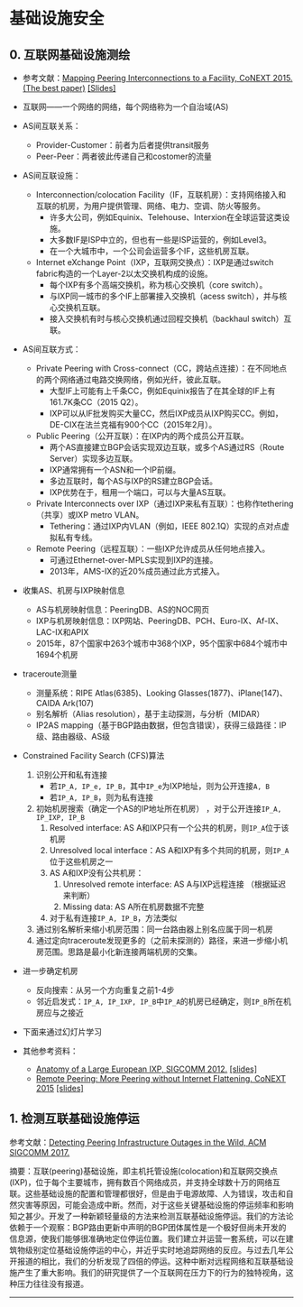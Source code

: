 # 基础设施安全


## 0. 互联网基础设施测绘

- 参考文献：[Mapping Peering Interconnections to a Facility, CoNEXT 2015. (The best paper)](https://www.caida.org/publications/papers/2015/mapping_peering_interconnections/mapping_peering_interconnections.pdf) [[Slides]](http://www.caida.org/publications/presentations/2015/mapping_peering_interconnections_conext/mapping_peering_interconnections_conext.pdf)

- 互联网——一个网络的网络，每个网络称为一个自治域(AS)
- AS间互联关系：
	- Provider-Customer：前者为后者提供transit服务
	- Peer-Peer：两者彼此传递自己和costomer的流量
- AS间互联设施：
	- Interconnection/colocation Facility（IF，互联机房）：支持网络接入和互联的机房，为用户提供管理、网络、电力、空调、防火等服务。
		- 许多大公司，例如Equinix、Telehouse、Interxion在全球运营这类设施。
		- 大多数IF是ISP中立的，但也有一些是ISP运营的，例如Level3。
		- 在一个大城市中，一个公司会运营多个IF，这些机房互联。
	- Internet eXchange Point（IXP，互联网交换点）：IXP是通过switch fabric构造的一个Layer-2以太交换机构成的设施。
		- 每个IXP有多个高端交换机，称为核心交换机（core switch）。
		- 与IXP同一城市的多个IF上部署接入交换机（acess switch），并与核心交换机互联。
		- 接入交换机有时与核心交换机通过回程交换机（backhaul switch）互联。
- AS间互联方式：
	- Private Peering with Cross-connect（CC，跨站点连接）：在不同地点的两个网络通过电路交换网络，例如光纤，彼此互联。
		- 大型IF上可能有上千条CC，例如Equinix报告了在其全球的IF上有161.7K条CC（2015 Q2）。
		- IXP可以从IF批发购买大量CC，然后IXP成员从IXP购买CC。例如，DE-CIX在法兰克福有900个CC（2015年2月）。
	- Public Peering（公开互联）：在IXP内的两个成员公开互联。
		- 两个AS直接建立BGP会话实现双边互联，或多个AS通过RS（Route Server）实现多边互联。
		- IXP通常拥有一个ASN和一个IP前缀。
		- 多边互联时，每个AS与IXP的RS建立BGP会话。
		- IXP优势在于，租用一个端口，可以与大量AS互联。
	- Private Interconnects over IXP（通过IXP来私有互联）：也称作tethering（共享）或IXP metro VLAN。 
		- Tethering：通过IXP内VLAN（例如，IEEE 802.1Q）实现的点对点虚拟私有专线。
	- Remote Peering（远程互联）：一些IXP允许成员从任何地点接入。
		- 可通过Ethernet-over-MPLS实现到IXP的连接。
		- 2013年，AMS-IX的近20%成员通过此方式接入。
- 收集AS、机房与IXP映射信息
	- AS与机房映射信息：PeeringDB、AS的NOC网页
	- IXP与机房映射信息：IXP网站、PeeringDB、PCH、Euro-IX、Af-IX、LAC-IX和APIX
	- 2015年，87个国家中263个城市中368个IXP，95个国家中684个城市中1694个机房
- traceroute测量
	- 测量系统：RIPE Atlas(6385)、Looking Glasses(1877)、iPlane(147)、CAIDA Ark(107)
	- 别名解析（Alias resolution），基于主动探测，与分析（MIDAR）
	- IP2AS mapping（基于BGP路由数据，但包含错误），获得三级路径：IP级、路由器级、AS级
- Constrained Facility Search (CFS)算法
	1. 识别公开和私有连接
		- 若`IP_A, IP_e, IP_B`，其中`IP_e`为IXP地址，则为公开连接`A, B`
		- 若`IP_A, IP_B`，则为私有连接
	2. 初始机房搜索（确定一个AS的IP地址所在机房） ，对于公开连接`IP_A, IP_IXP, IP_B`
		1. Resolved interface: AS A和IXP只有一个公共的机房，则`IP_A`位于该机房
		2. Unresolved local interface：AS A和IXP有多个共同的机房，则`IP_A`位于这些机房之一
		3. AS A和IXP没有公共机房：
			1. Unresolved remote interface: AS A与IXP远程连接 （根据延迟来判断） 
			2. Missing data: AS A所在机房数据不完整
		4. 对于私有连接`IP_A, IP_B`，方法类似
	3. 通过别名解析来缩小机房范围：同一台路由器上别名应属于同一机房 
	4. 通过定向traceroute发现更多的（之前未探测的）路径，来进一步缩小机房范围。思路是最小化新连接两端机房的交集。 
- 进一步确定机房
	- 反向搜索：从另一个方向重复之前1-4步
	- 邻近启发式：`IP_A, IP_IXP, IP_B`中`IP_A`的机房已经确定，则`IP_B`所在机房应与之接近
- 下面来通过幻灯片学习

- 其他参考资料：
	- [Anatomy of a Large European IXP, SIGCOMM 2012.](https://www.cs.rutgers.edu/~badri/552dir/papers/meas/ager2012.pdf) [[slides]](http://www.caida.org/workshops/wie/1412/slides/wie2014_icastro.pdf)
	- [Remote Peering: More Peering without Internet Flattening. CoNEXT 2015](http://conferences2.sigcomm.org/co-next/2014/CoNEXT_papers/p185.pdf) [[slides]](http://www.caida.org/workshops/wie/1412/slides/wie2014_icastro.pdf)


## 1. 检测互联基础设施停运

参考文献：[Detecting Peering Infrastructure Outages in the Wild, ACM SIGCOMM 2017.](http://www.caida.org/publications/presentations/2017/detecting_peering_infrastructure_outages_ucla/)

摘要：互联(peering)基础设施，即主机托管设施(colocation)和互联网交换点(IXP)，位于每个主要城市，拥有数百个网络成员，并支持全球数十万的网络互联。这些基础设施的配置和管理都很好，但是由于电源故障、人为错误，攻击和自然灾害等原因，可能会造成中断。然而，对于这些关键基础设施的停运频率和影响知之甚少。开发了一种新颖轻量级的方法来检测互联基础设施停运。我们的方法论依赖于一个观察：BGP路由更新中声明的BGP团体属性是一个极好但尚未开发的信息源，使我们能够很准确地定位停运位置。我们建立并运营一套系统，可以在建筑物级别定位基础设施停运的中心，并近乎实时地追踪网络的反应。与过去几年公开报道的相比，我们的分析发现了四倍的停运。这种中断对远程网络和互联基础设施产生了重大影响。我们的研究提供了一个互联网在压力下的行为的独特视角，这种压力往往没有报道。



----

